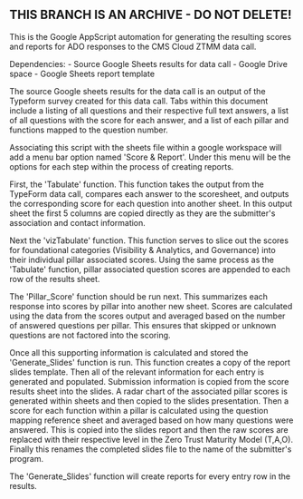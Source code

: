 ## THIS BRANCH IS AN ARCHIVE - DO NOT DELETE!


This is the Google AppScript automation for generating the resulting scores and reports for ADO responses to the CMS Cloud ZTMM data call.

Dependencies:
	- Source Google Sheets results for data call
	- Google Drive space
	- Google Sheets report template

The source Google sheets results for the data call is an output of the Typeform survey created for this data call. Tabs within this document include a listing of all questions and their respective full text answers, a list of all questions with the score for each answer, and a list of each pillar and functions mapped to the question number.

Associating this script with the sheets file within a google workspace will add a menu bar option named 'Score & Report'. Under this menu will be the options for each step within the process of creating reports.

First, the 'Tabulate' function. This function takes the output from the TypeForm data call, compares each answer to the scoresheet, and outputs the corresponding score for each question into another sheet. In this output sheet the first 5 columns are copied directly as they are the submitter's association and contact information.

Next the 'vizTabulate' function. This function serves to slice out the scores for foundational categories (Visibility & Analytics, and Governance) into their individual pillar associated scores. Using the same process as the 'Tabulate' function, pillar associated question scores are appended to each row of the results sheet.

The 'Pillar_Score' function should be run next. This summarizes each response into scores by pillar into another new sheet. Scores are calculated using the data from the scores output and averaged based on the number of answered questions per pillar. This ensures that skipped or unknown questions are not factored into the scoring.

Once all this supporting information is calculated and stored the 'Generate_Slides' function is run. This function creates a copy of the report slides template. Then all of the relevant information for each entry is generated and populated. Submission information is copied from the score results sheet into the slides. A radar chart of the associated pillar scores is generated within sheets and then copied to the slides presentation. Then a score for each function within a pillar is calculated using the question mapping reference sheet and averaged based on how many questions were answered. This is copied into the slides report and then the raw scores are replaced with their respective level in the Zero Trust Maturity Model (T,A,O). Finally this renames the completed slides file to the name of the submitter's program.

The 'Generate_Slides' function will create reports for every entry row in the results.

